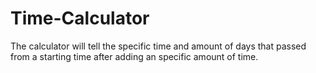 # Time-Calculator
The calculator will tell the specific time and amount of days that passed from a starting time after adding an specific amount of time.
